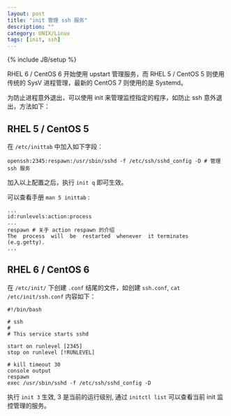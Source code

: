 ```yaml
---
layout: post
title: "init 管理 ssh 服务"
description: ""
category: UNIX/Linux
tags: [init, ssh]
---
```

{% include JB/setup %}

RHEL 6 / CentOS 6 开始使用 upstart 管理服务，而 RHEL 5 / CentOS 5 则使用传统的 SysV 进程管理，最新的 CentOS 7 则使用的是 Systemd。

为防止进程意外退出，可以使用 init 来管理监控指定的程序，如防止 ssh 意外退出，方法如下：

## RHEL 5 / CentOS 5

在 `/etc/inittab` 中加入如下字段：

```
openssh:2345:respawn:/usr/sbin/sshd -f /etc/ssh/sshd_config -D # 管理 ssh 服务
```

加入以上配置之后，执行 `init q` 即可生效。

可以查看手册 `man 5 inittab` :

```
...
id:runlevels:action:process
...
respawn # 关于 action respawn 的介绍
The  process  will  be  restarted  whenever  it terminates (e.g.getty).
...
```

## RHEL 6 / CentOS 6

在 `/etc/init/` 下创建 `.conf` 结尾的文件，如创建 `ssh.conf`,  `cat /etc/init/ssh.conf` 内容如下：

```
#!/bin/bash

# ssh
#
# This service starts sshd

start on runlevel [2345]
stop on runlevel [!RUNLEVEL]

# kill timeout 30
console output
respawn
exec /usr/sbin/sshd -f /etc/ssh/sshd_config -D
```

执行 `init 3` 生效, 3 是当前的运行级别, 通过 `initctl list` 可以查看当前 init 监控管理的服务。
